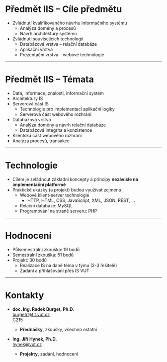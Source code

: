 
# Předmět IIS – Cíle předmětu
- Zvládnutí kvalifikovaného návrhu informačního systému
	- Analýza domény a procesů
	- Návrh architektury systému
- Zvládnutí souvisejících technologií
	- Databázová vrstva – relační databáze
	- Aplikační vrstva
	- Prezentační vrstva – webové technologie

---

# Předmět IIS – Témata
- Data, informace, znalosti, informační systém
- Architektury IS
- Serverová část IS
	- Technologie pro implementaci aplikační logiky
	- Serverová část webového rozhraní
- Databázová vrstva
	- Analýza domény a návrh relační databáze
	- Databázová integrita a konzistence
- Klientská část webového rozhraní
- Analýza procesů, transakce

---

# Technologie
- Cílem je zvládnout základní koncepty a principy **nezávisle na implementační platformě**
- Praktické ukázky (a projekt) budou využívat zejména
	- Webové klient-server technologie
		- HTTP, HTML, CSS, JavaScript, XML, JSON, REST, …
	- Relační databáze: MySQL
	- Programování na straně serveru: PHP

---

# Hodnocení
- Půlsemestrální zkouška: 19 bodů
- Semestrální zkouška: 51 bodů
- Projekt: 30 bodů
	- Realizace IS na dané téma v týmu (2-3 řešitelé)
	- Zadání a přihlašování přes IS VUT

---

# Kontakty
- **doc. Ing. Radek Burget, Ph.D.** \
burgetr@fit.vut.cz \
C215
	- **Přednášky**, zkoušky, všechno ostatní

- **Ing. Jiří Hynek, Ph.D.** \
hynek@vut.cz
	- **Projekty**, zadání, hodnocení

